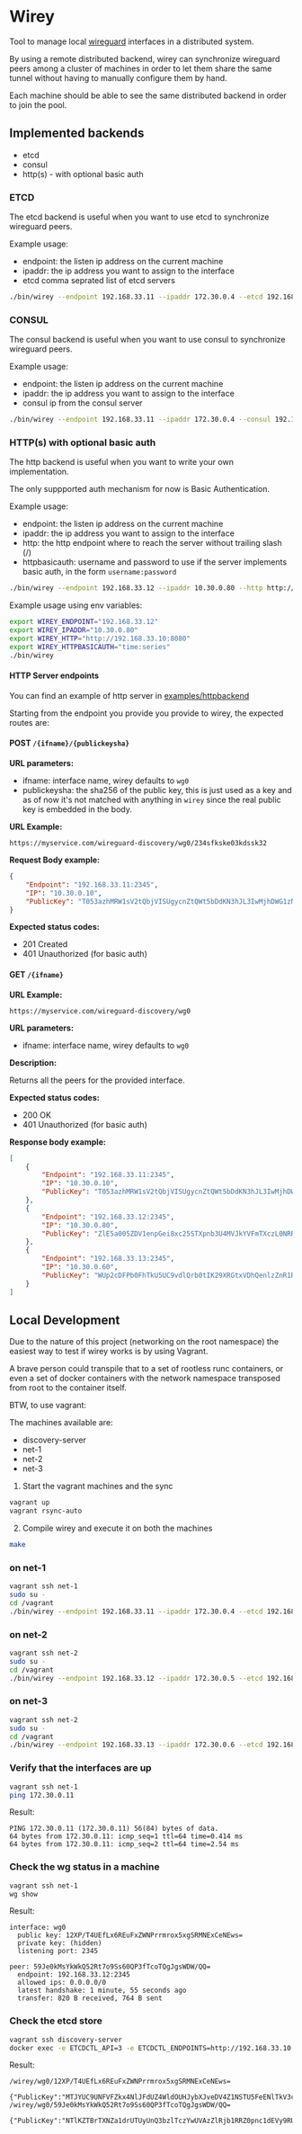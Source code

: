 # Wirey

Tool to manage local [wireguard](https://www.wireguard.com/) interfaces in a distributed system.

By using a remote distributed backend, wirey can synchronize wireguard peers among a cluster of machines
in order to let them share the same tunnel without having to manually configure them by hand.

Each machine should be able to see the same distributed backend in order to join the pool.

## Implemented backends

- etcd
- consul
- http(s) - with optional basic auth

### ETCD

The etcd backend is useful when you want to use etcd to synchronize wireguard peers.

Example usage:

- endpoint: the listen ip address on the current machine
- ipaddr: the ip address you want to assign to the interface
- etcd comma seprated list of etcd servers

```bash
./bin/wirey --endpoint 192.168.33.11 --ipaddr 172.30.0.4 --etcd 192.168.33.10:2379
```

### CONSUL

The consul backend is useful when you want to use consul to synchronize wireguard peers.

Example usage:

- endpoint: the listen ip address on the current machine
- ipaddr: the ip address you want to assign to the interface
- consul ip from the consul server

```bash
./bin/wirey --endpoint 192.168.33.11 --ipaddr 172.30.0.4 --consul 192.168.33.10
```

### HTTP(s) with optional basic auth

The http backend is useful when you want to write your own implementation.

The only suppported auth mechanism for now is Basic Authentication.

Example usage:

- endpoint: the listen ip address on the current machine
- ipaddr: the ip address you want to assign to the interface
- http: the http endpoint where to reach the server without trailing slash (/)
- httpbasicauth: username and password to use if the server implements basic auth, in the form `username:password`

```bash
./bin/wirey --endpoint 192.168.33.12 --ipaddr 10.30.0.80 --http http://192.168.33.10:8080 --httpbasicauth "time:series"
```

Example usage using env variables:

```bash
export WIREY_ENDPOINT="192.168.33.12"
export WIREY_IPADDR="10.30.0.80"
export WIREY_HTTP="http://192.168.33.10:8080"
export WIREY_HTTPBASICAUTH="time:series"
./bin/wirey
```

#### HTTP Server endpoints
You can find an example of http server in [examples/httpbackend](examples/httpbackend)

Starting from the endpoint you provide you provide to wirey, the expected routes are:

#### POST `/{ifname}/{publickeysha}`

**URL parameters:**

- ifname: interface name, wirey defaults to `wg0`
- publickeysha: the sha256 of the public key, this is just used as a key and as of now it's not matched with anything in `wirey` since the real public key is embedded in the body.

**URL Example:**

```
https://myservice.com/wireguard-discovery/wg0/234sfkske03kdssk32
```

**Request Body example:**

```json
{
    "Endpoint": "192.168.33.11:2345",
    "IP": "10.30.0.10",
    "PublicKey": "T053azhMRW1sV2tQbjVISUgycnZtQWt5bDdKN3hJL3IwMjhDWG1zNVRpbz0K"
}
```

**Expected status codes:**

- 201 Created
- 401 Unauthorized (for basic auth)

#### GET `/{ifname}`

**URL Example:**

```
https://myservice.com/wireguard-discovery/wg0
```

**URL parameters:**

- ifname: interface name, wirey defaults to `wg0`

**Description:**

Returns all the peers for the provided interface.


**Expected status codes:**

- 200 OK
- 401 Unauthorized (for basic auth)

**Response body example:**

```json
[
    {
        "Endpoint": "192.168.33.11:2345",
        "IP": "10.30.0.10",
        "PublicKey": "T053azhMRW1sV2tQbjVISUgycnZtQWt5bDdKN3hJL3IwMjhDWG1zNVRpbz0K"
    },
    {
        "Endpoint": "192.168.33.12:2345",
        "IP": "10.30.0.80",
        "PublicKey": "ZlE5a005ZDV1enpGei8xc25STXpnb3U4MVJkYVFmTXczL0NRR2svdEFpRT0K"
    },
    {
        "Endpoint": "192.168.33.13:2345",
        "IP": "10.30.0.60",
        "PublicKey": "WUp2cDFPb0FhTkU5UC9vdlQrb0tIK29XRGtxVDhQenlzZnR1R1p4eEF5OD0K"
    }
]
```


## Local Development

Due to the nature of this project (networking on the root namespace) the easiest way to test if wirey works is by using Vagrant.

A brave person could transpile that to a set of rootless runc containers, or even a set of docker containers with the network namespace transposed from root to the container itself.

BTW, to use vagrant:

The machines available are:

- discovery-server
- net-1
- net-2
- net-3

1. Start the vagrant machines and the sync

```bash
vagrant up
vagrant rsync-auto
```

2. Compile wirey and execute it on both the machines

```bash
make
```

### on net-1

```bash
vagrant ssh net-1
sudo su -
cd /vagrant
./bin/wirey --endpoint 192.168.33.11 --ipaddr 172.30.0.4 --etcd 192.168.33.10:2379
```

### on net-2

```bash
vagrant ssh net-2
sudo su -
cd /vagrant
./bin/wirey --endpoint 192.168.33.12 --ipaddr 172.30.0.5 --etcd 192.168.33.10:2379
```

### on net-3

```bash
vagrant ssh net-2
sudo su -
cd /vagrant
./bin/wirey --endpoint 192.168.33.13 --ipaddr 172.30.0.6 --etcd 192.168.33.10:2379
```

### Verify that the interfaces are up

```bash
vagrant ssh net-1
ping 172.30.0.11
```

Result:
```
PING 172.30.0.11 (172.30.0.11) 56(84) bytes of data.
64 bytes from 172.30.0.11: icmp_seq=1 ttl=64 time=0.414 ms
64 bytes from 172.30.0.11: icmp_seq=2 ttl=64 time=2.54 ms
```

### Check the wg status in a machine

```bash
vagrant ssh net-1
wg show
```

Result:
```
interface: wg0
  public key: 12XP/T4UEfLx6REuFxZWNPrrmrox5xgSRMNExCeNEws=
  private key: (hidden)
  listening port: 2345

peer: 59Je0kMsYkWkQ52Rt7o9Ss60QP3fTcoTQgJgsWDW/QQ=
  endpoint: 192.168.33.12:2345
  allowed ips: 0.0.0.0/0
  latest handshake: 1 minute, 55 seconds ago
  transfer: 820 B received, 764 B sent
```


### Check the etcd store

```bash
vagrant ssh discovery-server
docker exec -e ETCDCTL_API=3 -e ETCDCTL_ENDPOINTS=http://192.168.33.10:2379  -ti etcd etcdctl get --prefix=true /wirey
```

Result:
```
/wirey/wg0/12XP/T4UEfLx6REuFxZWNPrrmrox5xgSRMNExCeNEws=

{"PublicKey":"MTJYUC9UNFVFZkx4NlJFdUZ4WldOUHJybXJveDV4Z1NSTU5FeENlTkV3cz0K","Endpoint":"192.168.33.11:2345","IP":"172.30.0.4"}
/wirey/wg0/59Je0kMsYkWkQ52Rt7o9Ss60QP3fTcoTQgJgsWDW/QQ=

{"PublicKey":"NTlKZTBrTXNZa1drUTUyUnQ3bzlTczYwUVAzZlRjb1RRZ0pnc1dEVy9RUT0K","Endpoint":"192.168.33.12:2345","IP":"172.30.0.11"}
```
